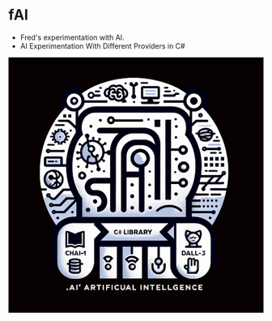 # fAI
* Fred's experimentation with AI. 
* AI Experimentation With Different Providers in C#

![Logo ](fAI.1.50.png "Logo")